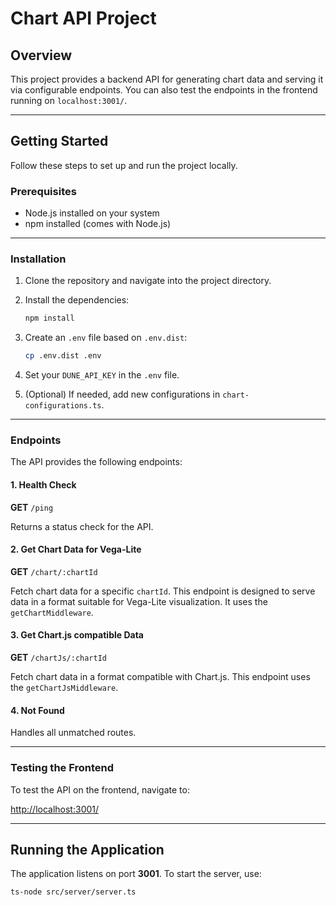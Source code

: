 # Chart API Project

## Overview

This project provides a backend API for generating chart data and serving it via configurable endpoints. You can also test the endpoints in the frontend running on `localhost:3001/`.

---

## Getting Started

Follow these steps to set up and run the project locally.

### Prerequisites

- Node.js installed on your system
- npm installed (comes with Node.js)

---

### Installation

1. Clone the repository and navigate into the project directory.
2. Install the dependencies:

   ```bash
   npm install
   ```

3. Create an `.env` file based on `.env.dist`:

   ```bash
   cp .env.dist .env
   ```

4. Set your `DUNE_API_KEY` in the `.env` file.

5. (Optional) If needed, add new configurations in `chart-configurations.ts`.

---

### Endpoints

The API provides the following endpoints:

#### 1. Health Check

**GET** `/ping`

Returns a status check for the API.

#### 2. Get Chart Data for Vega-Lite

**GET** `/chart/:chartId`

Fetch chart data for a specific `chartId`. This endpoint is designed to serve data in a format suitable for Vega-Lite visualization. It uses the `getChartMiddleware`.

#### 3. Get Chart.js compatible Data

**GET** `/chartJs/:chartId`

Fetch chart data in a format compatible with Chart.js. This endpoint uses the `getChartJsMiddleware`.

#### 4. Not Found

Handles all unmatched routes.

---

### Testing the Frontend

To test the API on the frontend, navigate to:

[http://localhost:3001/](http://localhost:3001/)

---

## Running the Application

The application listens on port **3001**. To start the server, use:

```bash
ts-node src/server/server.ts
```
